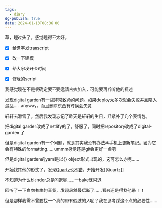 ```yaml
---
tags:
  - diary
dg-publish: true
date: 2024-01-13T08:36:00
---
```


草，睡过头了，感觉睡得不太好。

- [x] 给泽宇发transcript
- [x] 改一下建模
- [x] 给大家发开会时间
- [x] 修我的script


我感觉现在不是很确定要不要邀请白衣加入，可能要再听听他的描述

发现digital garden有一些非常致命的问题。如果deploy太多次就会失败并且陷入混乱……anyway，而且删除东西有时候会失灵

轩轩去滑雪了。然后我发现忘记了昨天是轩轩的生日，赶紧补了几个表情包。

把digital garden改成了netlify的了，舒服了，同时把repository改成了digital-garden 了

但是digital garden有一个问题，就是其实我没有办法再手机上更新笔记。因为它会有特殊的formatting……ummm感觉还是git会更好一点吧

但是digital garden的yaml是以{} object形式出现的，这可怎么办呢…… 

开始找其他的形式了，发现[Quartz也不错](https://quartz.jzhao.xyz)，开始开发[[Quartz]]

不知道为什么blender总是闪退呢……一bake就闪退

回听了一下白衣书生的音频，发现居然最后断了……看来还是得找他录！！

但是那样我需不需要找一个真的带有假肢的人呢？我在思考踩这个点的必要性……